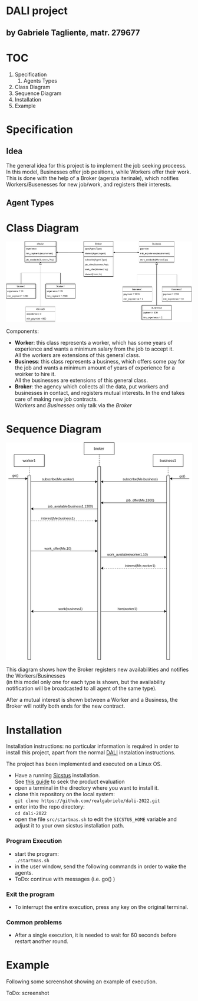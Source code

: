 # DALI project
## by Gabriele Tagliente, matr. 279677

# TOC
1. Specification
    1. Agents Types
1. Class Diagram
1. Sequence Diagram
1. Installation
1. Example

# Specification
## Idea
The general idea for this project is to implement the job seeking proceess.  
In this model, Businesses offer job positions,
while Workers offer their work.  
This is done with the help of a Broker (agenzia iterinale),
which notifies Workers/Busenesses for new job/work,
and registers their interests.

## Agent Types



# Class Diagram
![Class Diagram Image](Images/class_diagram.drawio.png)

Components:
* **Worker**: this class represents a worker, which has some years of experience and wants a minimum salary from the job to accept it.  
All the workers are extensions of this general class.
* **Business**: this class represents a business, which offers some pay for the job and wants a minimum amount of years of experience for a woirker to hire it.  
All the businesses are extensions of this general class.
* **Broker**: the agency which collects all the data, put workers and businesses in contact, and registers mutual interests.
In the end takes care of making new job contracts.  
_Workers_ and _Businesses_ only talk via the _Broker_

# Sequence Diagram
![Sequence Diagram Image](Images/sequence_diagram.drawio.png)

This diagram shows how the Broker registers new availabilities
and notifies the Workers/Businesses  
(in this model only one for each type is shown,
but the availability notification will be broadcasted to all
agent of the same type).

After a mutual interest is shown between a Worker and a Business,
the Broker will notify both ends for the new contract.

# Installation
Installation instructions:
no particular information is required in order to install this project,
apart from the normal [DALI](https://github.com/AAAI-DISIM-UnivAQ/DALI) instalation instructions.

The project has been implemented and executed on a Linux OS.

* Have a running [Sicstus](https://sicstus.sics.se/) installation.  
    See [this guide](https://sicstus.sics.se/eval.html) to seek the product evaluation
* open a terminal in the directory where you want to install it.
* clone this repository on the local system:  
    `git clone https://github.com/realgabriele/dali-2022.git`
* enter into the repo directory:  
    `cd dali-2022`
* open the file `src/startmas.sh` to edit the `SICSTUS_HOME` variable and adjust it to your own sicstus installation path.

### Program Execution
* start the program:  
    `./startmas.sh`
* in the user window, send the following commands
in order to wake the agents.
* ToDo: continue with messages (i.e. go() )

### Exit the program
* To interrupt the entire execution,
press any key on the original terminal.

### Common problems
* After a single execution,
it is needed to wait for 60 seconds
before restart another round.

# Example
Following some screenshot showing an example of execution.

ToDo: screenshot
